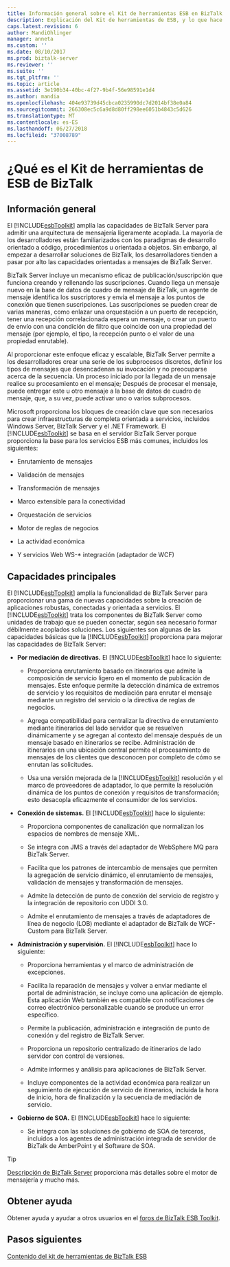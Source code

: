 ```yaml
---
title: Información general sobre el Kit de herramientas ESB en BizTalk Server | Microsoft Docs
description: Explicación del Kit de herramientas de ESB, y lo que hace en BizTalk Server
caps.latest.revision: 6
author: MandiOhlinger
manager: anneta
ms.custom: ''
ms.date: 08/10/2017
ms.prod: biztalk-server
ms.reviewer: ''
ms.suite: ''
ms.tgt_pltfrm: ''
ms.topic: article
ms.assetid: 3e190b34-40bc-4f27-9b4f-56e98591e1d4
ms.author: mandia
ms.openlocfilehash: 404e93739d45cbca0235990dc7d2014bf38e0a84
ms.sourcegitcommit: 266308ec5c6a9d8d80ff298ee6051b4843c5d626
ms.translationtype: MT
ms.contentlocale: es-ES
ms.lasthandoff: 06/27/2018
ms.locfileid: "37008789"
---
```

# <a name="what-is-the-biztalk-esb-toolkit"></a>¿Qué es el Kit de herramientas de ESB de BizTalk

## <a name="overview"></a>Información general
El [!INCLUDE[esbToolkit](../includes/esbtoolkit-md.md)] amplía las capacidades de BizTalk Server para admitir una arquitectura de mensajería ligeramente acoplada. La mayoría de los desarrolladores están familiarizados con los paradigmas de desarrollo orientado a código, procedimientos u orientada a objetos. Sin embargo, al empezar a desarrollar soluciones de BizTalk, los desarrolladores tienden a pasar por alto las capacidades orientadas a mensajes de BizTalk Server.  
  
 BizTalk Server incluye un mecanismo eficaz de publicación/suscripción que funciona creando y rellenando las suscripciones. Cuando llega un mensaje nuevo en la base de datos de cuadro de mensaje de BizTalk, un agente de mensaje identifica los suscriptores y envía el mensaje a los puntos de conexión que tienen suscripciones. Las suscripciones se pueden crear de varias maneras, como enlazar una orquestación a un puerto de recepción, tener una recepción correlacionada espera un mensaje, o crear un puerto de envío con una condición de filtro que coincide con una propiedad del mensaje (por ejemplo, el tipo, la recepción punto o el valor de una propiedad enrutable).  
  
 Al proporcionar este enfoque eficaz y escalable, BizTalk Server permite a los desarrolladores crear una serie de los subprocesos discretos, definir los tipos de mensajes que desencadenan su invocación y no preocuparse acerca de la secuencia. Un proceso iniciado por la llegada de un mensaje realice su procesamiento en el mensaje; Después de procesar el mensaje, puede entregar este u otro mensaje a la base de datos de cuadro de mensaje, que, a su vez, puede activar uno o varios subprocesos.  
  
 Microsoft proporciona los bloques de creación clave que son necesarios para crear infraestructuras de completa orientada a servicios, incluidos Windows Server, BizTalk Server y el .NET Framework. El [!INCLUDE[esbToolkit](../includes/esbtoolkit-md.md)] se basa en el servidor BizTalk Server porque proporciona la base para los servicios ESB más comunes, incluidos los siguientes:  
  
-   Enrutamiento de mensajes  
  
-   Validación de mensajes  
  
-   Transformación de mensajes  
  
-   Marco extensible para la conectividad  
  
-   Orquestación de servicios  
  
-   Motor de reglas de negocios  
  
-   La actividad económica  
  
-   Y servicios Web WS-* integración (adaptador de WCF)  

## <a name="core-capabilities"></a>Capacidades principales  
 El [!INCLUDE[esbToolkit](../includes/esbtoolkit-md.md)] amplía la funcionalidad de BizTalk Server para proporcionar una gama de nuevas capacidades sobre la creación de aplicaciones robustas, conectadas y orientada a servicios. El [!INCLUDE[esbToolkit](../includes/esbtoolkit-md.md)] trata los componentes de BizTalk Server como unidades de trabajo que se pueden conectar, según sea necesario formar débilmente acoplados soluciones. Los siguientes son algunas de las capacidades básicas que la [!INCLUDE[esbToolkit](../includes/esbtoolkit-md.md)] proporciona para mejorar las capacidades de BizTalk Server:  
  
- **Por mediación de directivas.** El [!INCLUDE[esbToolkit](../includes/esbtoolkit-md.md)] hace lo siguiente:  
  
  - Proporciona enrutamiento basado en itinerarios que admite la composición de servicio ligero en el momento de publicación de mensajes. Este enfoque permite la detección dinámica de extremos de servicio y los requisitos de mediación para enrutar el mensaje mediante un registro del servicio o la directiva de reglas de negocios.  
  
  - Agrega compatibilidad para centralizar la directiva de enrutamiento mediante itinerarios del lado servidor que se resuelven dinámicamente y se agregan al contexto del mensaje después de un mensaje basado en itinerarios se recibe. Administración de itinerarios en una ubicación central permite el procesamiento de mensajes de los clientes que desconocen por completo de cómo se enrutan las solicitudes.  
  
  - Usa una versión mejorada de la [!INCLUDE[esbToolkit](../includes/esbtoolkit-md.md)] resolución y el marco de proveedores de adaptador, lo que permite la resolución dinámica de los puntos de conexión y requisitos de transformación; esto desacopla eficazmente el consumidor de los servicios.  
  
- **Conexión de sistemas.** El [!INCLUDE[esbToolkit](../includes/esbtoolkit-md.md)] hace lo siguiente:  
  
  -   Proporciona componentes de canalización que normalizan los espacios de nombres de mensaje XML.  
  
  -   Se integra con JMS a través del adaptador de WebSphere MQ para BizTalk Server.  
  
  -   Facilita que los patrones de intercambio de mensajes que permiten la agregación de servicio dinámico, el enrutamiento de mensajes, validación de mensajes y transformación de mensajes.  
  
  -   Admite la detección de punto de conexión del servicio de registro y la integración de repositorio con UDDI 3.0.  
  
  -   Admite el enrutamiento de mensajes a través de adaptadores de línea de negocio (LOB) mediante el adaptador de BizTalk de WCF-Custom para BizTalk Server.  
  
- **Administración y supervisión.** El [!INCLUDE[esbToolkit](../includes/esbtoolkit-md.md)] hace lo siguiente:  
  
  -   Proporciona herramientas y el marco de administración de excepciones.  
  
  -   Facilita la reparación de mensajes y volver a enviar mediante el portal de administración, se incluye como una aplicación de ejemplo. Esta aplicación Web también es compatible con notificaciones de correo electrónico personalizable cuando se produce un error específico.  
  
  -   Permite la publicación, administración e integración de punto de conexión y del registro de BizTalk Server.  
  
  -   Proporciona un repositorio centralizado de itinerarios de lado servidor con control de versiones.  
  
  -   Admite informes y análisis para aplicaciones de BizTalk Server.  
  
  -   Incluye componentes de la actividad económica para realizar un seguimiento de ejecución de servicio de itinerarios, incluida la hora de inicio, hora de finalización y la secuencia de mediación de servicio.  
  
- **Gobierno de SOA.** El [!INCLUDE[esbToolkit](../includes/esbtoolkit-md.md)] hace lo siguiente:  
  
  -   Se integra con las soluciones de gobierno de SOA de terceros, incluidos a los agentes de administración integrada de servidor de BizTalk de AmberPoint y el Software de SOA.  

> [!TIP]
> [Descripción de BizTalk Server](../core/understanding-biztalk-server.md) proporciona más detalles sobre el motor de mensajería y mucho más.

## <a name="get-some-help"></a>Obtener ayuda
Obtener ayuda y ayudar a otros usuarios en el [foros de BizTalk ESB Toolkit](http://go.microsoft.com/fwlink/?LinkID=185951&clcid=0x409).

## <a name="next-steps"></a>Pasos siguientes
[Contenido del kit de herramientas de BizTalk ESB](contents-of-the-biztalk-esb-toolkit.md)  
